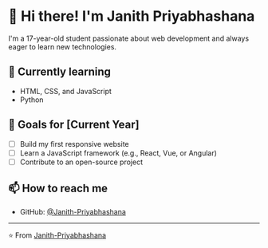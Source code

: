 # 👋 Hi there! I'm Janith Priyabhashana

I'm a 17-year-old student passionate about web development and always eager to learn new technologies.

## 🌱 Currently learning
- HTML, CSS, and JavaScript
- Python

<!-- ## 💻 Projects
- [Project 1]: Brief description (coming soon)
- [Project 2]: Brief description (coming soon) -->

## 🚀 Goals for [Current Year]
- [ ] Build my first responsive website
- [ ] Learn a JavaScript framework (e.g., React, Vue, or Angular)
- [ ] Contribute to an open-source project

## 📫 How to reach me
- GitHub: [@Janith-Priyabhashana](https://github.com/Janith-Priyabhashana)
  
---

⭐️ From [Janith-Priyabhashana](https://github.com/Janith-Priyabhashana)
